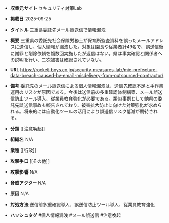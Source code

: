 - **収集元サイト**
セキュリティ対策Lab

- **掲載日**
2025-09-25

- **タイトル**
三重県委託先メール誤送信で情報漏洩

- **概要**
三重県の委託先社会保険労務士が保育所監査資料を誤ったメールアドレスに送信し、個人情報が漏洩した。対象は園長や従業者計49名で、誤送信後に謝罪と削除依頼を複数回実施したが返信はない。県は事実確認と関係者への説明を行い、二次被害は確認されていない。

- **URL**
https://rocket-boys.co.jp/security-measures-lab/mie-prefecture-data-breach-caused-by-email-misdelivery-from-outsourced-contractor/

- **備考**
委託先のメール誤送信による個人情報漏洩は、送信先確認不足と手作業運用のリスクが原因である。今後は送信前の多重確認体制構築、メール誤送信防止ツール導入、従業員教育強化が必要である。類似事例として他県の委託先誤送信事故も報告されており、被害拡大防止に向けた対策強化が求められる。将来的には自動化ツールの活用により誤送信リスク低減が期待される。

- **分類**
[[注意喚起]]

- **組織名**
N/A

- **業種**
[[行政]]

- **攻撃手口**
[[その他]]

- **攻撃影響**
N/A

- **脅威アクター**
N/A

- **原因**
N/A

- **対処方法**
送信前多重確認導入、誤送信防止ツール導入、従業員教育強化

- **ハッシュタグ**
#個人情報漏洩 #メール誤送信 #注意喚起
